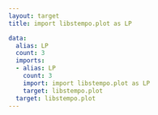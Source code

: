 ```yaml
---
layout: target
title: import libstempo.plot as LP

data:
  alias: LP
  count: 3
  imports:
  - alias: LP
    count: 3
    import: import libstempo.plot as LP
    target: libstempo.plot
  target: libstempo.plot
---
```

